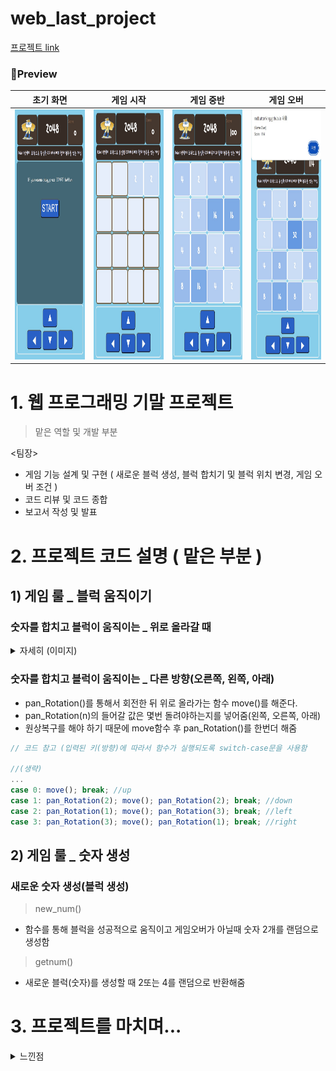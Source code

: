 # web_last_project
<a href="https://redbuttonking.github.io/web_last_project/"> 프로젝트 link </a>


### 🔭Preview
|초기 화면|게임 시작|게임 중반|게임 오버|
|:--:|:--:|:--:|:--:|
|<img src="img1.jpg" height = "400" width="300">|<img src="img2.jpg" height = "400" width="300">|<img src="img3.jpg" height = "400" width="300">|<img src="img4.jpg" height = "400" width="300">|

# 1. 웹 프로그래밍 기말 프로젝트

> 맡은 역할 및 개발 부분

<팀장>
- 게임 기능 설계 및 구현 ( 새로운 블럭 생성,  블럭 합치기 및 블럭 위치 변경, 게임 오버 조건 ) 
- 코드 리뷰 및 코드 종합
- 보고서 작성 및 발표

# 2. 프로젝트 코드 설명 ( 맡은 부분 )

## 1) 게임 룰 _ 블럭 움직이기

### 숫자를 합치고 블럭이 움직이는 _ 위로 올라갈 때

<details>
  
<summary> 자세히 (이미지) </summary>

|1|2|
|:--:|:--:|
|<img src="2048_위로_올리는_함수001.jpg" width="600">|<img src="2048_위로_올리는_함수002.jpg" width="600">|

- 마찬가지로 오른쪽, 왼쪽, 아래로 가는 로직은 행렬을 조건에 맞게 회전한 뒤 올리면 됨(그리고 다시 원상 복귀 회전)

</details>


### 숫자를 합치고 블럭이 움직이는 _ 다른 방향(오른쪽, 왼쪽, 아래)

- pan_Rotation()를 통해서 회전한 뒤 위로 올라가는 함수 move()를 해준다.
- pan_Rotation(n)의 들어갈 값은 몇번 돌려야하는지를 넣어줌(왼쪽, 오른쪽, 아래)
- 원상복구를 해야 하기 때문에 move함수 후 pan_Rotation()를 한번더 해줌

```js
// 코드 참고 (입력된 키(방향)에 따라서 함수가 실행되도록 switch-case문을 사용함

//(생략)
...
case 0: move(); break; //up
case 1: pan_Rotation(2); move(); pan_Rotation(2); break; //down
case 2: pan_Rotation(1); move(); pan_Rotation(3); break; //left
case 3: pan_Rotation(3); move(); pan_Rotation(1); break; //right

```

## 2) 게임 룰 _ 숫자 생성

### 새로운 숫자 생성(블럭 생성)

> new_num()
- 함수를 통해 블럭을 성공적으로 움직이고 게임오버가 아닐때 숫자 2개를 랜덤으로 생성함
> getnum()
- 새로운 블럭(숫자)를 생성할 때 2또는 4를 랜덤으로 반환해줌


# 3. 프로젝트를 마치며...

<details>
  
<summary> 느낀점 </summary>

처음 접해본 웹 프로그래밍이었는데 배움에 있어서 많이 어려웠지만 하나씩 차근차근 해결하다보니 많이 익숙해지고 재미있어졌다.
여태 c언어나 Java 같은 언어들로 콘솔창으로 결과만 봐왔었는데 내가 직접 웹페이지를 만들어서 배포까지 했다는것이 너무 놀라웠고 흥미로웠다. (물론 많이 미흡 ㅎ)
그래서인지 배우면서 웹에 대해 많이 관심을 가지게 됐었다.

특히 기말 과제로 팀 프로젝트를 하면서 하나의 프로젝트를 여럿이서 하는 협업이 쉬운일이 아니라는것을 많이 느꼈다.
협업하기에 있어서 어떻게 코드를 나눠서 짜고 합치고 공부를 해야 하는지가 나에겐 큰 산이었다.
그래서 팀원들의 코드를 다 받아서 내가 직접 바뀌고 변경된 부분들을 Copy해서 최종 파일을 만들었다.

너무나 감사했던건 내가 짠 코드와 로직들을 팀원들에게 이해시켜 주려고 알려줄 때 팀원들이 잘 이해해주었고 따라준것과
각자가 부족한 부분을 피드백 해주었을때 보완하고 새로운 아이디어를 내어주어 감사했다. 누구나 팀 프로젝트를 어려워하고
싫어하는 부분이 사람과의 협업인데 좋은 팀원들과 함께 프로젝트를 하고 그 팀의 팀장으로 이끌수 있었음에도 감사했다.

앞으로의 웹 프로젝트도 혹 다른 프로젝트를 할때도 많은 어려움이 있을텐데 그때마다 나의 기말 웹프로젝트를 떠올리며 이겨나가야겠다. 

</details>
